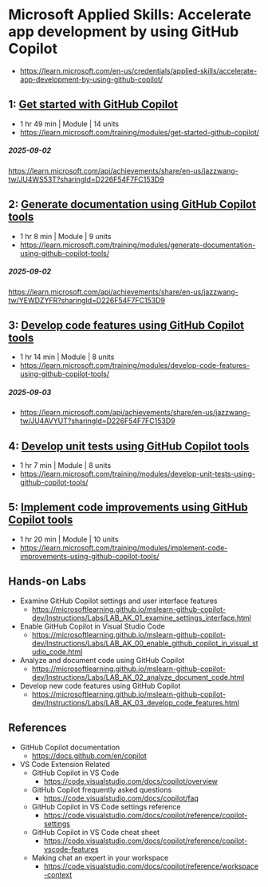 # Microsoft Applied Skills: Accelerate app development by using GitHub Copilot

- https://learn.microsoft.com/en-us/credentials/applied-skills/accelerate-app-development-by-using-github-copilot/

## 1: [Get started with GitHub Copilot](https://learn.microsoft.com/training/modules/get-started-github-copilot/)

- 1 hr 49 min | Module | 14 units
- https://learn.microsoft.com/training/modules/get-started-github-copilot/

##### 2025-09-02

https://learn.microsoft.com/api/achievements/share/en-us/jazzwang-tw/JU4WS53T?sharingId=D226F54F7FC153D9

## 2: [Generate documentation using GitHub Copilot tools](https://learn.microsoft.com/training/modules/generate-documentation-using-github-copilot-tools/)

- 1 hr 8 min | Module | 9 units
- https://learn.microsoft.com/training/modules/generate-documentation-using-github-copilot-tools/

##### 2025-09-02

https://learn.microsoft.com/api/achievements/share/en-us/jazzwang-tw/YEWDZYFR?sharingId=D226F54F7FC153D9

## 3: [Develop code features using GitHub Copilot tools](https://learn.microsoft.com/training/modules/develop-code-features-using-github-copilot-tools/)
    
- 1 hr 14 min | Module | 8 units
- https://learn.microsoft.com/training/modules/develop-code-features-using-github-copilot-tools/

##### 2025-09-03

- https://learn.microsoft.com/api/achievements/share/en-us/jazzwang-tw/JU4AVYUT?sharingId=D226F54F7FC153D9

## 4: [Develop unit tests using GitHub Copilot tools](https://learn.microsoft.com/training/modules/develop-unit-tests-using-github-copilot-tools/)

- 1 hr 7 min | Module | 8 units
- https://learn.microsoft.com/training/modules/develop-unit-tests-using-github-copilot-tools/

## 5: [Implement code improvements using GitHub Copilot tools](https://learn.microsoft.com/training/modules/implement-code-improvements-using-github-copilot-tools/)

- 1 hr 20 min | Module | 10 units
- https://learn.microsoft.com/training/modules/implement-code-improvements-using-github-copilot-tools/

## Hands-on Labs

- Examine GitHub Copilot settings and user interface features
  - https://microsoftlearning.github.io/mslearn-github-copilot-dev/Instructions/Labs/LAB_AK_01_examine_settings_interface.html
- Enable GitHub Copilot in Visual Studio Code
  - https://microsoftlearning.github.io/mslearn-github-copilot-dev/Instructions/Labs/LAB_AK_00_enable_github_copilot_in_visual_studio_code.html
- Analyze and document code using GitHub Copilot
  - https://microsoftlearning.github.io/mslearn-github-copilot-dev/Instructions/Labs/LAB_AK_02_analyze_document_code.html
- Develop new code features using GitHub Copilot
  - https://microsoftlearning.github.io/mslearn-github-copilot-dev/Instructions/Labs/LAB_AK_03_develop_code_features.html

## References

- GitHub Copilot documentation
  - https://docs.github.com/en/copilot
- VS Code Extension Related
  - GitHub Copilot in VS Code
    - https://code.visualstudio.com/docs/copilot/overview
  - GitHub Copilot frequently asked questions
    - https://code.visualstudio.com/docs/copilot/faq
  - GitHub Copilot in VS Code settings reference
    - https://code.visualstudio.com/docs/copilot/reference/copilot-settings
  - GitHub Copilot in VS Code cheat sheet
    - https://code.visualstudio.com/docs/copilot/reference/copilot-vscode-features
  - Making chat an expert in your workspace
    - https://code.visualstudio.com/docs/copilot/reference/workspace-context